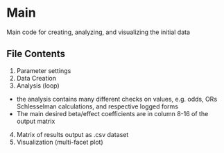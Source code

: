 # Main
Main code for creating, analyzing, and visualizing the initial data

## File Contents
1. Parameter settings
2. Data Creation
3. Analysis (loop)
  * the analysis contains many different checks on values, e.g. odds, ORs Schlesselman calculations, and respective logged forms
  * The main desired beta/effect coefficients are in column 8-16 of the output matrix
4. Matrix of results output as .csv dataset
5. Visualization (multi-facet plot)
